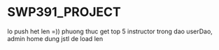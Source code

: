 # SWP391_PROJECT

lo push het len =))
phuong thuc get top 5 instructor trong dao userDao, admin home dung jstl de load len
